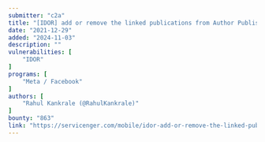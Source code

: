 ```yaml
---
submitter: "c2a"
title: "[IDOR] add or remove the linked publications from Author Publisher settings — Facebook Bug Bounty"
date: "2021-12-29"
added: "2024-11-03"
description: ""
vulnerabilities: [
    "IDOR"
]
programs: [
    "Meta / Facebook"
]
authors: [
    "Rahul Kankrale (@RahulKankrale)"
]
bounty: "863"
link: "https://servicenger.com/mobile/idor-add-or-remove-the-linked-publications-from-author-publisher-settings-facebook-bug-bounty/"
---
```




